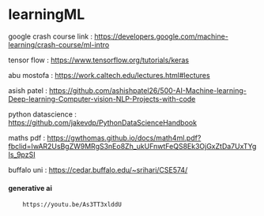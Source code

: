 # learningML

google crash course link : https://developers.google.com/machine-learning/crash-course/ml-intro

tensor flow : https://www.tensorflow.org/tutorials/keras

abu mostofa : https://work.caltech.edu/lectures.html#lectures

asish patel : https://github.com/ashishpatel26/500-AI-Machine-learning-Deep-learning-Computer-vision-NLP-Projects-with-code

python datascience : https://github.com/jakevdp/PythonDataScienceHandbook

maths pdf : https://gwthomas.github.io/docs/math4ml.pdf?fbclid=IwAR2UsBgZW9MRgS3nEo8Zh_ukUFnwtFeQS8Ek3OjGxZtDa7UxTYgIs_9pzSI

buffalo uni : https://cedar.buffalo.edu/~srihari/CSE574/


#### generative ai

        https://youtu.be/As3TT3xlddU
